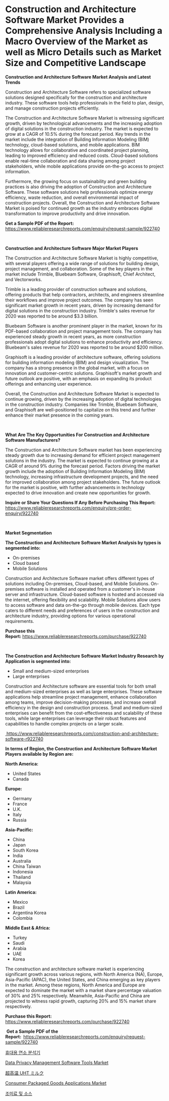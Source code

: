 <p><h1>Construction and Architecture Software Market Provides a Comprehensive Analysis Including a Macro Overview of the Market as well as Micro Details such as Market Size and Competitive Landscape</h1></p><p><strong>Construction and Architecture Software Market Analysis and Latest Trends</strong></p>
<p><p>Construction and Architecture Software refers to specialized software solutions designed specifically for the construction and architecture industry. These software tools help professionals in the field to plan, design, and manage construction projects efficiently.</p><p>The Construction and Architecture Software Market is witnessing significant growth, driven by technological advancements and the increasing adoption of digital solutions in the construction industry. The market is expected to grow at a CAGR of 10.5% during the forecast period. Key trends in the market include the integration of Building Information Modeling (BIM) technology, cloud-based solutions, and mobile applications. BIM technology allows for collaborative and coordinated project planning, leading to improved efficiency and reduced costs. Cloud-based solutions enable real-time collaboration and data sharing among project stakeholders, while mobile applications provide on-the-go access to project information.</p><p>Furthermore, the growing focus on sustainability and green building practices is also driving the adoption of Construction and Architecture Software. These software solutions help professionals optimize energy efficiency, waste reduction, and overall environmental impact of construction projects. Overall, the Construction and Architecture Software Market is poised for continued growth as the industry embraces digital transformation to improve productivity and drive innovation.</p></p>
<p><strong>Get a Sample PDF of the Report:&nbsp;</strong> <a href="https://www.reliableresearchreports.com/enquiry/request-sample/922740">https://www.reliableresearchreports.com/enquiry/request-sample/922740</a></p>
<p>&nbsp;</p>
<p><strong>Construction and Architecture Software Major Market Players</strong></p>
<p><p>The Construction and Architecture Software Market is highly competitive, with several players offering a wide range of solutions for building design, project management, and collaboration. Some of the key players in the market include Trimble, Bluebeam Software, Graphisoft, Chief Architect, and Vectorworks.</p><p>Trimble is a leading provider of construction software and solutions, offering products that help contractors, architects, and engineers streamline their workflows and improve project outcomes. The company has seen significant market growth in recent years, driven by increasing demand for digital solutions in the construction industry. Trimble's sales revenue for 2020 was reported to be around $3.3 billion.</p><p>Bluebeam Software is another prominent player in the market, known for its PDF-based collaboration and project management tools. The company has experienced steady growth in recent years, as more construction professionals adopt digital solutions to enhance productivity and efficiency. Bluebeam's sales revenue for 2020 was reported to be around $200 million.</p><p>Graphisoft is a leading provider of architecture software, offering solutions for building information modeling (BIM) and design visualization. The company has a strong presence in the global market, with a focus on innovation and customer-centric solutions. Graphisoft's market growth and future outlook are positive, with an emphasis on expanding its product offerings and enhancing user experience.</p><p>Overall, the Construction and Architecture Software Market is expected to continue growing, driven by the increasing adoption of digital technologies in the construction industry. Companies like Trimble, Bluebeam Software, and Graphisoft are well-positioned to capitalize on this trend and further enhance their market presence in the coming years.</p></p>
<p>&nbsp;</p>
<p><strong>What Are The Key Opportunities For Construction and Architecture Software Manufacturers?</strong></p>
<p><p>The Construction and Architecture Software market has been experiencing steady growth due to increasing demand for efficient project management solutions in the industry. The market is expected to continue growing at a CAGR of around 9% during the forecast period. Factors driving the market growth include the adoption of Building Information Modeling (BIM) technology, increasing infrastructure development projects, and the need for improved collaboration among project stakeholders. The future outlook for the market is positive, with further advancements in technology expected to drive innovation and create new opportunities for growth.</p></p>
<p><strong>Inquire or Share Your Questions If Any Before Purchasing This Report:</strong> <a href="https://www.reliableresearchreports.com/enquiry/pre-order-enquiry/922740">https://www.reliableresearchreports.com/enquiry/pre-order-enquiry/922740</a></p>
<p>&nbsp;</p>
<p><strong>Market Segmentation</strong></p>
<p><strong>The Construction and Architecture Software Market Analysis by types is segmented into:</strong></p>
<p><ul><li>On-premises</li><li>Cloud based</li><li>Mobile Solutions</li></ul></p>
<p><p>Construction and Architecture Software market offers different types of solutions including On-premises, Cloud-based, and Mobile Solutions. On-premises software is installed and operated from a customer's in-house server and infrastructure. Cloud-based software is hosted and accessed via the internet, offering flexibility and scalability. Mobile Solutions allow users to access software and data on-the-go through mobile devices. Each type caters to different needs and preferences of users in the construction and architecture industry, providing options for various operational requirements.</p></p>
<p><strong>Purchase this Report:&nbsp;</strong><a href="https://www.reliableresearchreports.com/purchase/922740">https://www.reliableresearchreports.com/purchase/922740</a></p>
<p>&nbsp;</p>
<p><strong>The Construction and Architecture Software Market Industry Research by Application is segmented into:</strong></p>
<p><ul><li>Small and medium-sized enterprises</li><li>Large enterprises</li></ul></p>
<p><p>Construction and Architecture software are essential tools for both small and medium-sized enterprises as well as large enterprises. These software applications help streamline project management, enhance collaboration among teams, improve decision-making processes, and increase overall efficiency in the design and construction process. Small and medium-sized enterprises can benefit from the cost-effectiveness and scalability of these tools, while large enterprises can leverage their robust features and capabilities to handle complex projects on a larger scale.</p></p>
<p><a href="https://www.reliableresearchreports.com/construction-and-architecture-software-r922740">&nbsp;https://www.reliableresearchreports.com/construction-and-architecture-software-r922740</a></p>
<p><strong>In terms of Region, the Construction and Architecture Software Market Players available by Region are:</strong></p>
<p>
    <p> <strong> North America: </strong>
        <ul>
            <li>United States</li>
            <li>Canada</li>
        </ul>
        </p> 
    <p> <strong> Europe: </strong>
        <ul>
            <li>Germany</li>
            <li>France</li>
            <li>U.K.</li>
            <li>Italy</li>
            <li>Russia</li>
        </ul>
        </p> 
    <p> <strong> Asia-Pacific: </strong>
        <ul>
            <li>China</li>
            <li>Japan</li>
            <li>South Korea</li>
            <li>India</li>
            <li>Australia</li>
            <li>China Taiwan</li>
            <li>Indonesia</li>
            <li>Thailand</li>
            <li>Malaysia</li>
        </ul>
        </p> 
    <p> <strong> Latin America: </strong>
        <ul>
            <li>Mexico</li>
            <li>Brazil</li>
            <li>Argentina Korea</li>
            <li>Colombia</li>
        </ul>
        </p> 
    <p> <strong> Middle East & Africa: </strong>
        <ul>
            <li>Turkey</li>
            <li>Saudi</li>
            <li>Arabia</li>
            <li>UAE</li>
            <li>Korea</li>
        </ul>
    </p>
    </p>
<p><p>The construction and architecture software market is experiencing significant growth across various regions, with North America (NA), Europe, Asia-Pacific (APAC), the United States, and China emerging as key players in the market. Among these regions, North America and Europe are expected to dominate the market with a market share percentage valuation of 30% and 25% respectively. Meanwhile, Asia-Pacific and China are projected to witness rapid growth, capturing 20% and 15% market share respectively.</p></p>
<p><strong>Purchase this Report: </strong><a href="https://www.reliableresearchreports.com/purchase/922740">https://www.reliableresearchreports.com/purchase/922740</a></p>
<p>&nbsp;<strong>Get a Sample PDF of the Report:&nbsp;&nbsp;</strong><a href="https://www.reliableresearchreports.com/enquiry/request-sample/922740">https://www.reliableresearchreports.com/enquiry/request-sample/922740</a></p>
<p><strong></strong></p>
<p><p><a href="https://github.com/chupp85/Market-Research-Report-List-1/blob/main/659872153818.md">휴대용 연소 분석기</a></p><p><a href="https://github.com/kosella/Market-Research-Report-List-3/blob/main/data-privacy-management-software-tools-market.md">Data Privacy Management Software Tools Market</a></p><p><a href="https://medium.com/@kelscdowell78456/%E8%B6%85%E9%AB%98%E6%B8%A9%E6%AE%BA%E8%8F%8C%E7%89%9B%E4%B9%B3%E5%B8%82%E5%A0%B4%E3%81%AE%E3%83%88%E3%83%AC%E3%83%B3%E3%83%89%E3%81%A8%E5%B8%82%E5%A0%B4%E5%88%86%E6%9E%90%E3%81%AF-2024%E5%B9%B4%E3%81%8B%E3%82%892031%E5%B9%B4%E3%81%BE%E3%81%A7%E3%81%AE%E6%9C%9F%E9%96%93%E3%81%AB%E4%BA%88%E6%B8%AC%E3%81%95%E3%82%8C%E3%81%A6%E3%81%84%E3%81%BE%E3%81%99-1cb7cf59cfd4">超高温 UHT ミルク</a></p><p><a href="https://github.com/kufem1/Market-Research-Report-List-2/blob/main/consumer-packaged-goods-applications-market.md">Consumer Packaged Goods Applications Market</a></p><p><a href="https://medium.com/@emmettsaynford43546/%ED%96%A5%EC%8B%A0%EB%A3%8C-%EC%A1%B0%EB%AF%B8%EB%A3%8C-%EC%8B%9C%EC%9E%A5-%EA%B7%9C%EB%AA%A8-cagr-%ED%8A%B8%EB%A0%8C%EB%93%9C-2024-2030-b34a695f7fff">조미료 및 소스</a></p></p>